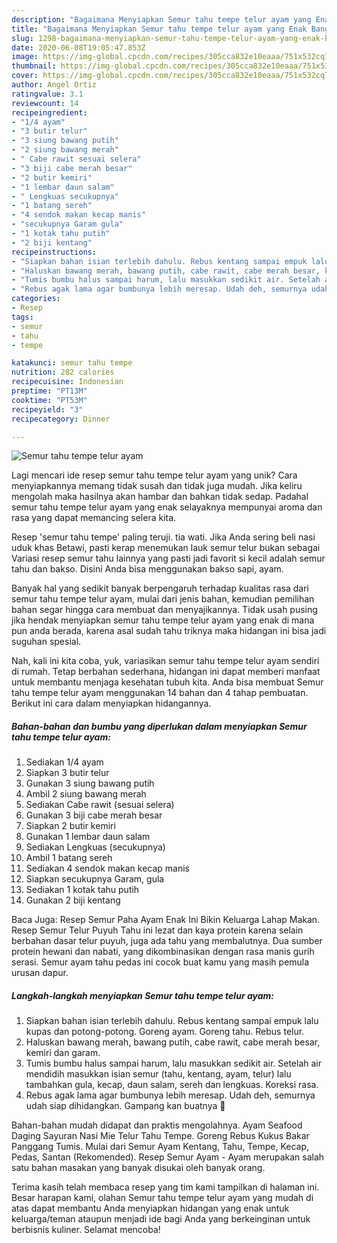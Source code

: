 ```yaml
---
description: "Bagaimana Menyiapkan Semur tahu tempe telur ayam yang Enak Banget"
title: "Bagaimana Menyiapkan Semur tahu tempe telur ayam yang Enak Banget"
slug: 1298-bagaimana-menyiapkan-semur-tahu-tempe-telur-ayam-yang-enak-banget
date: 2020-06-08T19:05:47.853Z
image: https://img-global.cpcdn.com/recipes/305cca832e10eaaa/751x532cq70/semur-tahu-tempe-telur-ayam-foto-resep-utama.jpg
thumbnail: https://img-global.cpcdn.com/recipes/305cca832e10eaaa/751x532cq70/semur-tahu-tempe-telur-ayam-foto-resep-utama.jpg
cover: https://img-global.cpcdn.com/recipes/305cca832e10eaaa/751x532cq70/semur-tahu-tempe-telur-ayam-foto-resep-utama.jpg
author: Angel Ortiz
ratingvalue: 3.1
reviewcount: 14
recipeingredient:
- "1/4 ayam"
- "3 butir telur"
- "3 siung bawang putih"
- "2 siung bawang merah"
- " Cabe rawit sesuai selera"
- "3 biji cabe merah besar"
- "2 butir kemiri"
- "1 lembar daun salam"
- " Lengkuas secukupnya"
- "1 batang sereh"
- "4 sendok makan kecap manis"
- "secukupnya Garam gula"
- "1 kotak tahu putih"
- "2 biji kentang"
recipeinstructions:
- "Siapkan bahan isian terlebih dahulu. Rebus kentang sampai empuk lalu kupas dan potong-potong. Goreng ayam. Goreng tahu. Rebus telur."
- "Haluskan bawang merah, bawang putih, cabe rawit, cabe merah besar, kemiri dan garam."
- "Tumis bumbu halus sampai harum, lalu masukkan sedikit air. Setelah air mendidih masukkan isian semur (tahu, kentang, ayam, telur) lalu tambahkan gula, kecap, daun salam, sereh dan lengkuas. Koreksi rasa."
- "Rebus agak lama agar bumbunya lebih meresap. Udah deh, semurnya udah siap dihidangkan. Gampang kan buatnya 🙂"
categories:
- Resep
tags:
- semur
- tahu
- tempe

katakunci: semur tahu tempe 
nutrition: 282 calories
recipecuisine: Indonesian
preptime: "PT13M"
cooktime: "PT53M"
recipeyield: "3"
recipecategory: Dinner

---
```



![Semur tahu tempe telur ayam](https://img-global.cpcdn.com/recipes/305cca832e10eaaa/751x532cq70/semur-tahu-tempe-telur-ayam-foto-resep-utama.jpg)

Lagi mencari ide resep semur tahu tempe telur ayam yang unik? Cara menyiapkannya memang tidak susah dan tidak juga mudah. Jika keliru mengolah maka hasilnya akan hambar dan bahkan tidak sedap. Padahal semur tahu tempe telur ayam yang enak selayaknya mempunyai aroma dan rasa yang dapat memancing selera kita.

Resep &#39;semur tahu tempe&#39; paling teruji. tia wati. Jika Anda sering beli nasi uduk khas Betawi, pasti kerap menemukan lauk semur telur bukan sebagai Variasi resep semur tahu lainnya yang pasti jadi favorit si kecil adalah semur tahu dan bakso. Disini Anda bisa menggunakan bakso sapi, ayam.

Banyak hal yang sedikit banyak berpengaruh terhadap kualitas rasa dari semur tahu tempe telur ayam, mulai dari jenis bahan, kemudian pemilihan bahan segar hingga cara membuat dan menyajikannya. Tidak usah pusing jika hendak menyiapkan semur tahu tempe telur ayam yang enak di mana pun anda berada, karena asal sudah tahu triknya maka hidangan ini bisa jadi suguhan spesial.


Nah, kali ini kita coba, yuk, variasikan semur tahu tempe telur ayam sendiri di rumah. Tetap berbahan sederhana, hidangan ini dapat memberi manfaat untuk membantu menjaga kesehatan tubuh kita. Anda bisa membuat Semur tahu tempe telur ayam menggunakan 14 bahan dan 4 tahap pembuatan. Berikut ini cara dalam menyiapkan hidangannya.

<!--inarticleads1-->

##### Bahan-bahan dan bumbu yang diperlukan dalam menyiapkan Semur tahu tempe telur ayam:

1. Sediakan 1/4 ayam
1. Siapkan 3 butir telur
1. Gunakan 3 siung bawang putih
1. Ambil 2 siung bawang merah
1. Sediakan  Cabe rawit (sesuai selera)
1. Gunakan 3 biji cabe merah besar
1. Siapkan 2 butir kemiri
1. Gunakan 1 lembar daun salam
1. Sediakan  Lengkuas (secukupnya)
1. Ambil 1 batang sereh
1. Sediakan 4 sendok makan kecap manis
1. Siapkan secukupnya Garam, gula
1. Sediakan 1 kotak tahu putih
1. Gunakan 2 biji kentang


Baca Juga: Resep Semur Paha Ayam Enak Ini Bikin Keluarga Lahap Makan. Resep Semur Telur Puyuh Tahu ini lezat dan kaya protein karena selain berbahan dasar telur puyuh, juga ada tahu yang membalutnya. Dua sumber protein hewani dan nabati, yang dikombinasikan dengan rasa manis gurih serasi. Semur ayam tahu pedas ini cocok buat kamu yang masih pemula urusan dapur. 

<!--inarticleads2-->

##### Langkah-langkah menyiapkan Semur tahu tempe telur ayam:

1. Siapkan bahan isian terlebih dahulu. Rebus kentang sampai empuk lalu kupas dan potong-potong. Goreng ayam. Goreng tahu. Rebus telur.
1. Haluskan bawang merah, bawang putih, cabe rawit, cabe merah besar, kemiri dan garam.
1. Tumis bumbu halus sampai harum, lalu masukkan sedikit air. Setelah air mendidih masukkan isian semur (tahu, kentang, ayam, telur) lalu tambahkan gula, kecap, daun salam, sereh dan lengkuas. Koreksi rasa.
1. Rebus agak lama agar bumbunya lebih meresap. Udah deh, semurnya udah siap dihidangkan. Gampang kan buatnya 🙂


Bahan-bahan mudah didapat dan praktis mengolahnya. Ayam Seafood Daging Sayuran Nasi Mie Telur Tahu Tempe. Goreng Rebus Kukus Bakar Panggang Tumis. Mulai dari Semur Ayam Kentang, Tahu, Tempe, Kecap, Pedas, Santan (Rekomended). Resep Semur Ayam - Ayam merupakan salah satu bahan masakan yang banyak disukai oleh banyak orang. 

Terima kasih telah membaca resep yang tim kami tampilkan di halaman ini. Besar harapan kami, olahan Semur tahu tempe telur ayam yang mudah di atas dapat membantu Anda menyiapkan hidangan yang enak untuk keluarga/teman ataupun menjadi ide bagi Anda yang berkeinginan untuk berbisnis kuliner. Selamat mencoba!
